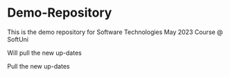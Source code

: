 # Demo-Repository 

This is the demo repository for Software Technologies May 2023 Course @ SoftUni

Will pull the new up-dates

Pull the new up-dates
